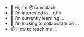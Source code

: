 - 👋 Hi, I’m @Tamsblack
- 👀 I’m interested in ...gifs
- 🌱 I’m currently learning ...
- 💞️ I’m looking to collaborate on ...
- 📫 How to reach me ...

<!---
Tamsblack/Tamsblack is a ✨ special ✨ repository because its `README.md` (this file) appears on your GitHub profile.
You can click the Preview link to take a look at your changes.
--->
